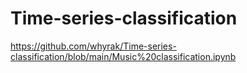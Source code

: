 # Time-series-classification

https://github.com/whyrak/Time-series-classification/blob/main/Music%20classification.ipynb
